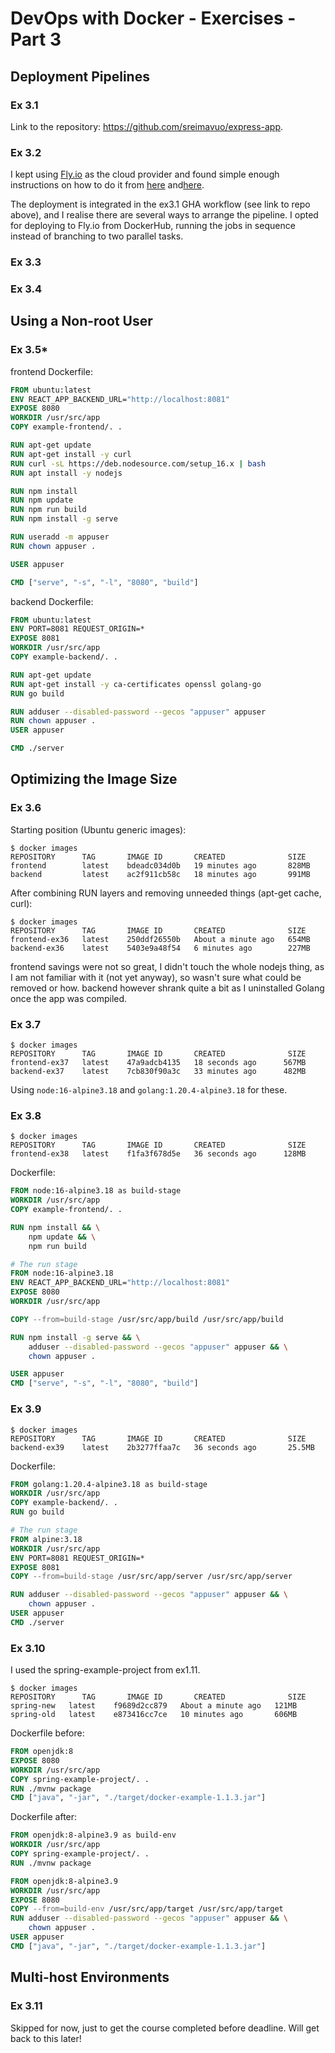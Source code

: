 # DevOps with Docker - Exercises - Part 3

## Deployment Pipelines

### Ex 3.1

Link to the repository: <https://github.com/sreimavuo/express-app>.

### Ex 3.2

I kept using [Fly.io](https://fly.io/) as the cloud provider and found simple enough instructions on how to do it from [here](https://fly.io/docs/app-guides/continuous-deployment-with-github-actions/) and[here](https://medium.com/geekculture/deploy-docker-images-on-fly-io-free-tier-afbfb1d390b1).

The deployment is integrated in the ex3.1 GHA workflow (see link to repo above), and I realise there are several ways to arrange the pipeline. I opted for deploying to Fly.io from DockerHub, running the jobs in sequence instead of branching to two parallel tasks.

### Ex 3.3



### Ex 3.4

## Using a Non-root User

### Ex 3.5*

frontend Dockerfile:

``` Dockerfile
FROM ubuntu:latest
ENV REACT_APP_BACKEND_URL="http://localhost:8081"
EXPOSE 8080
WORKDIR /usr/src/app
COPY example-frontend/. .

RUN apt-get update
RUN apt-get install -y curl
RUN curl -sL https://deb.nodesource.com/setup_16.x | bash
RUN apt install -y nodejs

RUN npm install
RUN npm update
RUN npm run build
RUN npm install -g serve

RUN useradd -m appuser
RUN chown appuser .

USER appuser

CMD ["serve", "-s", "-l", "8080", "build"]
```

backend Dockerfile:

``` Dockerfile
FROM ubuntu:latest
ENV PORT=8081 REQUEST_ORIGIN=*
EXPOSE 8081
WORKDIR /usr/src/app
COPY example-backend/. .

RUN apt-get update
RUN apt-get install -y ca-certificates openssl golang-go
RUN go build

RUN adduser --disabled-password --gecos "appuser" appuser
RUN chown appuser .
USER appuser

CMD ./server
```

## Optimizing the Image Size

### Ex 3.6

Starting position (Ubuntu generic images):

``` Shell
$ docker images
REPOSITORY      TAG       IMAGE ID       CREATED              SIZE
frontend        latest    bdeadc034d0b   19 minutes ago       828MB
backend         latest    ac2f911cb58c   18 minutes ago       991MB
```

After combining RUN layers and removing unneeded things (apt-get cache, curl):

``` Shell
$ docker images
REPOSITORY      TAG       IMAGE ID       CREATED              SIZE
frontend-ex36   latest    250ddf26550b   About a minute ago   654MB
backend-ex36    latest    5403e9a48f54   6 minutes ago        227MB
```

frontend savings were not so great, I didn't touch the whole nodejs thing, as I am not familiar with it (not yet anyway), so wasn't sure what could be removed or how. backend however shrank quite a bit as I uninstalled Golang once the app was compiled.

### Ex 3.7

``` Shell
$ docker images
REPOSITORY      TAG       IMAGE ID       CREATED              SIZE
frontend-ex37   latest    47a9adcb4135   18 seconds ago      567MB
backend-ex37    latest    7cb830f90a3c   33 minutes ago      482MB
```

Using `node:16-alpine3.18` and `golang:1.20.4-alpine3.18` for these.

### Ex 3.8

``` Shell
$ docker images
REPOSITORY      TAG       IMAGE ID       CREATED              SIZE
frontend-ex38   latest    f1fa3f678d5e   36 seconds ago      128MB
```

Dockerfile:

``` Dockerfile
FROM node:16-alpine3.18 as build-stage
WORKDIR /usr/src/app
COPY example-frontend/. .

RUN npm install && \
    npm update && \
    npm run build

# The run stage
FROM node:16-alpine3.18
ENV REACT_APP_BACKEND_URL="http://localhost:8081"
EXPOSE 8080
WORKDIR /usr/src/app

COPY --from=build-stage /usr/src/app/build /usr/src/app/build

RUN npm install -g serve && \
    adduser --disabled-password --gecos "appuser" appuser && \
    chown appuser .

USER appuser
CMD ["serve", "-s", "-l", "8080", "build"]
```

### Ex 3.9

``` Shell
$ docker images
REPOSITORY      TAG       IMAGE ID       CREATED              SIZE
backend-ex39    latest    2b3277ffaa7c   36 seconds ago       25.5MB
```

Dockerfile:

``` Dockerfile
FROM golang:1.20.4-alpine3.18 as build-stage
WORKDIR /usr/src/app
COPY example-backend/. .
RUN go build

# The run stage
FROM alpine:3.18
WORKDIR /usr/src/app
ENV PORT=8081 REQUEST_ORIGIN=*
EXPOSE 8081
COPY --from=build-stage /usr/src/app/server /usr/src/app/server

RUN adduser --disabled-password --gecos "appuser" appuser && \
    chown appuser .
USER appuser
CMD ./server
```

### Ex 3.10

I used the spring-example-project from ex1.11.

``` Shell
$ docker images
REPOSITORY      TAG       IMAGE ID       CREATED              SIZE
spring-new   latest    f9689d2cc879   About a minute ago   121MB
spring-old   latest    e873416cc7ce   10 minutes ago       606MB
```

Dockerfile before:

``` Dockerfile
FROM openjdk:8
EXPOSE 8080
WORKDIR /usr/src/app
COPY spring-example-project/. .
RUN ./mvnw package
CMD ["java", "-jar", "./target/docker-example-1.1.3.jar"]
```

Dockerfile after:

``` Dockerfile
FROM openjdk:8-alpine3.9 as build-env
WORKDIR /usr/src/app
COPY spring-example-project/. .
RUN ./mvnw package

FROM openjdk:8-alpine3.9
WORKDIR /usr/src/app
EXPOSE 8080
COPY --from=build-env /usr/src/app/target /usr/src/app/target
RUN adduser --disabled-password --gecos "appuser" appuser && \
    chown appuser .
USER appuser
CMD ["java", "-jar", "./target/docker-example-1.1.3.jar"]

```

## Multi-host Environments

### Ex 3.11

Skipped for now, just to get the course completed before deadline. Will get back to this later!
